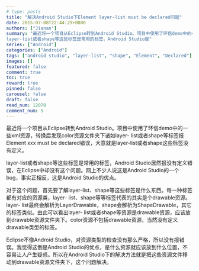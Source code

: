 ```yaml
---
# type: posts 
title: "解决Android Studio下Element layer-list must be declared问题"
date: 2015-07-08T22:44:29+0800
authors: ["Jianan"]
summary: "最近将一个项目从Eclipse转到Android Studio。项目中使用了环信demo中的一些xml资源，转换后发现color资源文件夹下诸如layer-list或者shape等标签报Element xxx must be declared错误，大意就是layer-list或者shape这些标签没有定义。
layer-list或者shape等这些标签是常用的标签，Android Studio居"
series: ["Android"]
categories: ["Android"]
tags: ["android studio", "layer-list", "shape", "Element", "Declared"]
images: []
featured: false
comment: true
toc: true
reward: true
pinned: false
carousel: false
draft: false
read_num: 12070
comment_num: 5
---
```


  

最近将一个项目从Eclipse转到Android Studio。项目中使用了环信demo中的一些xml资源，转换后发现color资源文件夹下诸如layer-
list或者shape等标签报Element xxx must be declared错误，大意就是layer-list或者shape这些标签没有定义。

  

layer-list或者shape等这些标签是常用的标签，Android
Studio居然报没有定义错误，在Eclipse中却没有这个问题。网上不少人说这是Android Studio的一个bug，事实正相反，这是Android
Studio的优点。

  

对于这个问题，首先要了解layer-list、shape等这些标签是什么东西。每一种标签都有对应的资源类，layer-
list、shape等等标签代表的其实是个drawable资源。layer-
list最终会解析为LayerDrawable，shape会解析为ShapeDrawable，其它的标签类似。由此可以看出layer-
list或者shape等资源是drawable资源，应该放到drawable资源文件夹下。color资源不包括drawable资源，当然没有定义drawable类型的标签。

  

Eclipse不像Android Studio，对资源类型的检查没有那么严格，所以没有报错误。我觉得这倒是Android
Studio的优点，是什么资源就应该放到什么位置，不容易让人产生疑惑。所以在Android
Studio下的解决方法就是把这些资源文件移动到drawable资源文件夹下，这个问题解决。

